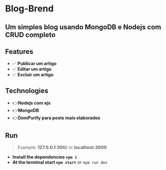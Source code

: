 # Blog-Brend
## Um simples blog usando MongoDB e Nodejs com CRUD completo

## Features
- ✅ **Publicar um artigo**
- ✅ **Editar um artigo**
- ✅ **Excluir um artigo**

## Technologies
- 👉**Nodejs com ejs**
- 👉**MongoDB**
- 👉**DomPurify para posts mais elaborados**

## Run
> Example: **127.0.0.1:300/** or **localhost:3000**

- **Install the dependencies `npm i`**
- **At the terminal start `npm start`** or `npm run dev`
